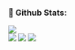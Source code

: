 

### 🌈 Github Stats:
<a href="https://count.getloli.com"><img align="center" src="https://count.getloli.com/get/@shiyu1314?theme=rule34"></a><br>
<img src = "https://github-readme-stats.vercel.app/api?username=shiyu1314&bg_color=30,e96443,904e95&title_color=fff&text_color=fff">
<img src = "http://github-readme-streak-stats.herokuapp.com?user=shiyu1314&theme=dracula">
<img src = "https://github-profile-summary-cards.vercel.app/api/cards/profile-details?username=shiyu1314&theme=monokai">
